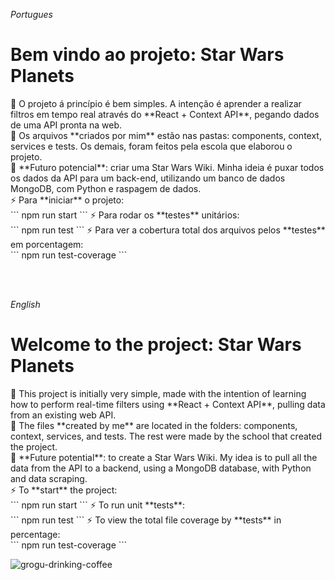 <i>Portugues</i>

<h1> Bem vindo ao projeto: Star Wars Planets</h1>
<p>
    🌱 O projeto á princípio é bem simples. A intenção é aprender a realizar filtros em tempo real através do **React + Context API**, pegando dados de uma API pronta na web.
    <br>
    📁 Os arquivos **criados por mim** estão nas pastas: components, context, services e tests. Os demais, foram feitos pela escola que elaborou o projeto.
    <br>
    🤖 **Futuro potencial**: criar uma Star Wars Wiki. Minha ideia é puxar todos os dados da API para um back-end, utilizando um banco de dados MongoDB, com Python e raspagem de dados.
    <br>
    ⚡ Para **iniciar** o projeto: <br/>
    ```
    npm run start
    ```
    ⚡ Para rodar os **testes** unitários:<br/>
    ```
    npm run test
    ```
    ⚡ Para ver a cobertura total dos arquivos pelos **testes** em porcentagem: <br/>
    ```
    npm run test-coverage
    ```
</p>

<br>
<br>

<i>English</i>

<h1> Welcome to the project: Star Wars Planets</h1>
<p>
    🌱 This project is initially very simple, made with the intention of learning how to perform real-time filters using **React + Context API**, pulling data from an existing web API.
    <br>
    📁 The files **created by me** are located in the folders: components, context, services, and tests. The rest were made by the school that created the project.
    <br>
    🤖 **Future potential**: to create a Star Wars Wiki. My idea is to pull all the data from the API to a backend, using a MongoDB database, with Python and data scraping.
    <br>
    ⚡ To **start** the project: <br/>
    ```
    npm run start
    ```
    ⚡ To run unit **tests**: <br/>
    ```
    npm run test
    ```
    ⚡ To view the total file coverage by **tests** in percentage: <br/>
    ```
    npm run test-coverage
    ```
</p>

<img alt="grogu-drinking-coffee" src="https://media.tenor.com/4COAupmwhmUAAAAd/baby-yoda.gif">
